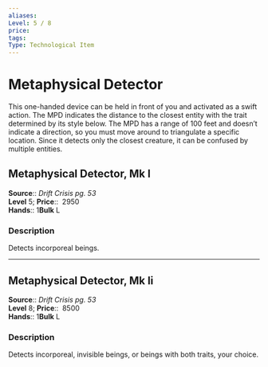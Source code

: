 ```yaml
---
aliases: 
Level: 5 / 8 
price:  
tags: 
Type: Technological Item
---
```


# Metaphysical Detector

This one-handed device can be held in front of you and activated as a swift action. The MPD indicates the distance to the closest entity with the trait determined by its style below. The MPD has a range of 100 feet and doesn’t indicate a direction, so you must move around to triangulate a specific location. Since it detects only the closest creature, it can be confused by multiple entities.  

## Metaphysical Detector, Mk I

**Source**:: _Drift Crisis pg. 53_  
**Level** 5;
**Price**::  2950  
**Hands**:: 1**Bulk** L

### Description

Detects incorporeal beings.

---

## Metaphysical Detector, Mk Ii

**Source**:: _Drift Crisis pg. 53_  
**Level** 8;
**Price**::  8500  
**Hands**:: 1**Bulk** L

### Description

Detects incorporeal, invisible beings, or beings with both traits, your choice.
